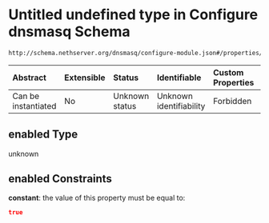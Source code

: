# Untitled undefined type in Configure dnsmasq Schema

```txt
http://schema.nethserver.org/dnsmasq/configure-module.json#/properties/dhcp-server/if/properties/enabled
```



| Abstract            | Extensible | Status         | Identifiable            | Custom Properties | Additional Properties | Access Restrictions | Defined In                                                                      |
| :------------------ | :--------- | :------------- | :---------------------- | :---------------- | :-------------------- | :------------------ | :------------------------------------------------------------------------------ |
| Can be instantiated | No         | Unknown status | Unknown identifiability | Forbidden         | Allowed               | none                | [configure-module.json\*](dnsmasq/configure-module.json "open original schema") |

## enabled Type

unknown

## enabled Constraints

**constant**: the value of this property must be equal to:

```json
true
```
